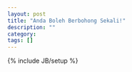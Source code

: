 ```yaml
---
layout: post
title: "Anda Boleh Berbohong Sekali!"
description: ""
category: 
tags: []
---
```

{% include JB/setup %}
